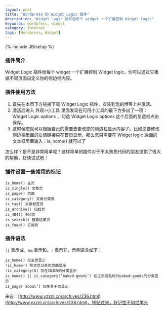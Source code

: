 ```yaml
---
layout: post
title: "Wordpress 的 Widget Logic 插件"
description: "Widget Logic 插件给每个 widget 一个扩展控制 Widget logic"
keywords: wordpress, widget
category: Internet
tags: [Wordpress, Widget]
---
```

{% include JB/setup %}

### 插件简介

Widget Logic 插件给每个 widget 一个扩展控制 Widget logic，你可以通过它根据不同页面自定义你的侧边栏内容。

### 插件使用方法

1. 首先在本页下方链接下载 Widget Logic 插件，安装到您的博客上并激活。
2. 激活后进入 外观>小工具 里面发现在可用小工具的最下方多出了一项：Widget Logic options ，勾选 Widget Logic options 这个后面的复选框点击保存。
3. 这时候您就可以根据自己的需要去更改您的侧边栏显示内容了。比如您要修改侧边栏里面的友情链接只在首页显示，那么您只需要在 Widget logic 后面的文本框里面输入：is_home() 就可以了

怎么样？是不是非常简单呢？这样简单的插件对于不太熟悉代码的朋友提供了很大的帮助，赶快试试吧！

### 插件设置一些常用的标记

    is_home() 主页
    is_single() 文章页
    is_page() 页面
    is_category() 文章分类页
    is_tag() 文章标签页
    is_archive() 归档页
    is_404() 404页
    is_search() 搜索结果页
    is_feed() 订阅页

### 插件语法

`||` 表示或，`&&` 表示和，`!` 表示非，示例语言如下：

    is_home() 仅主页显示
    !is_home() 除主页以外的页面显示
    !is_category(5) 仅在ID非5的分类显示
    is_home() || is_category(’baked-goods’) 在主页或名称为baked-goods的分类显示
    is_page(’about’) 仅在关于页显示

来自：[http://www.yzznl.cn/archives/236.html](http://www.yzznl.cn/archives/236.html)，转贴过来，好记性不如烂笔头
